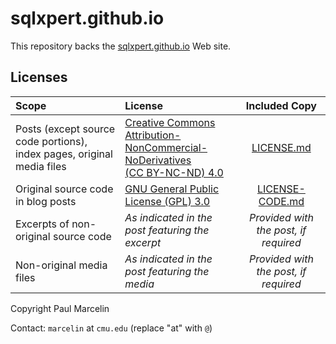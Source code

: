 # sqlxpert.github.io

This repository backs the [sqlxpert.github.io](https://sqlxpert.github.io) Web site.

## Licenses

|Scope|License|Included Copy|
|:---|:---|:---:|
|Posts (except source code portions), index pages, original media files|[Creative Commons<br>Attribution-NonCommercial-NoDerivatives<br>(CC BY-NC-ND) 4.0](https://creativecommons.org/licenses/by-nc-nd/4.0/legalcode.en)|[LICENSE.md](/LICENSE.md)|
|Original source code in blog posts|[GNU General Public License (GPL) 3.0](http://www.gnu.org/licenses/gpl-3.0.html)|[LICENSE-CODE.md](/LICENSE-CODE.md)|
|Excerpts of non-original source code|_As indicated in the post featuring the excerpt_|_Provided with the post, if required_|
|Non-original media files|_As indicated in the post featuring the media_|_Provided with the post, if required_|

Copyright Paul Marcelin

Contact: `marcelin` at `cmu.edu` (replace "at" with `@`)
